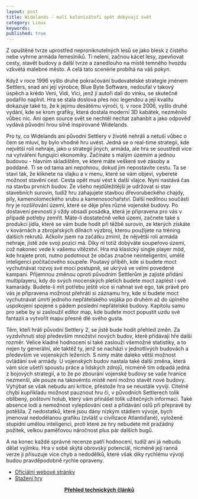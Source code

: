 ```yaml
---
layout: post
title: Widelands - malí kolonizátoři opět dobývají svět
category: Linux
keywords:
published: true
---
```


Z opuštěné tvrze uprostřed neproniknutelných lesů se jako blesk z čistého nebe vyhrne armáda řemeslníků. Ti nelení, začnou kácet lesy, zpevňovat cesty, stavět budovy a další tvrze a zanedlouho na místě temného hvozdu vzkvétá malebné město. A celá tato scenérie probíhá na váš pokyn.

Když v roce 1996 vyšlo druhé pokračování budovatelské strategie jménem Settlers, snad ani její výrobce, Blue Byte Software, nedoufal v takový úspěch a krédo Veni, Vidi, Vici, jenž jí autoři dali do vínku, se skutečně podařilo naplnit. Hra se stala doslova přes noc legendou a její kvalitu dokazuje také to, že k jejímu desátému výročí, tj. v roce 2006, vyšlo druhé vydání, kde se krom grafiky, která dostala moderní 3D kabátek, nezměnilo vůbec nic. Ani open source svět se nechtěl nechat zahanbit a jako odpověď vydává původní hrou silně inspirované Widelands.

Pro ty, co Widelands ani původní Settlery v životě nehráli a netuší vůbec o čem se mluví, by bylo vhodné hru uvést. Jedná se o real-time strategii, kde největší roli nehraje, jako u strategií jiných, armáda, ale hra se soustředí více na vytváření fungující ekonomiky. Začínáte s malým územím a jednou budovou - hlavním skladištěm, ve které máte veškeré své zásoby a poddané. Ti se od tama ani nepohnou, dokud jim nepostavíte cestu. Ta se staví tak, že kliknete na vlajku a v menu, které se vám objeví, vyberete možnost stavění cest. Cesta opět musí vést k další vlajce. Nyní nastává čas na stavbu prvních budov. Ze všeho nejdůležitější je udržovat si stav stavebních surovin, tudíž hru zahajujete stavbou dřevorubeckého chajdy, pily, kamenolomeckého srubu a kamenosochařství. Další nedílnou součásti hry je rozšiřování území, které se děje přes různé vojenské budovy. Po dostavení pevnosti ji vždy obsadí posádka, která je připravena pro vás v případě potřeby zemřít. Máte-li dostatečně velké území, začnete také s produkcí jídla, které se vám bude hodit při těžbě surovin, ze kterých získáte v kovárnách a zbrojařských dílnách výzbroj, kterou použijete na tréning dalších rekrutů. Ačkoliv jsem na začátku zmínil, že nějvětší roli armáda nehraje, jistě zde svoji pozici má. Díky ní totiž dobýváte soupeřovo území, což nakonec vede k vašemu vítězství. Hra má klasický single player mód, kde hrajete proti, nutno podotnout že občas značne neinteligentní, umělé inteligenci počítačového soupeře. Poutavý příběh, kde si budete moct vychutnávat rozvoj své moci postupně, se ukrývá ve velmi povedené kampani. Příjemnou změnou oproti původním Settlerům je zajisté přidání multiplayeru, kdy do svých mocenských pletich budete moct zaplést i své kamarády. Budete-li mít potřebu ještě více si nahnat své ego, tak právě pro vás je připravena možnost přehrátí si záznamu hry, kde si budete moct vychutnávat úmrtí jednoho nepřátelského vojáka po druhém až do úplného uspokojení spojené s pádem poslední nepřátelské budovy. Kapitolu samu pro sebe by si zasloužil editor map, kde budete moct popustit uzdu své fantazii a vytvořit mapu přesně dlé svého gusta.

Těm, kteří hráli původní Settlery 2, se jistě bude hodit přehled změn. Za vyzdvihnutí stojí především množství nových budov, které přidávají hře další rozměr. Velice kladné hodnocení si také zaslouží všemožné statistiky, a to nejen ty generální, ale taktéž ty, jenž se nachází v jednotlivých budovách a především ve vojenských leženích. S nimy máte daleko větší možnost ovládání své armády. U vojenských budov nastala také další změna, která vám sice ušetří spoustu práce a lidských zdrojů, nicméně tím odpadá jedna z bojových strategií, a to že po zbourání vojenské budovy se vaše hranice nezmenší, ale pouze na takovémto místě není možno stavět nové budovy. Vyhýbat se však nebudu ani kritice, přestože hra se neustále vyvíjí. Citelně chybí kupříkladu možnost pauznout hru či, v původních Settlerech tolik oblíbený, poštovní holub, který vám přinášel tolik užitečných informací. Také absence lodí a nemožnost vylepšování cest a přidávání oslů při přepravě by potěšila. Z nedostatků, které jsou dány nízkým stádiem vývoje, bych jmenoval nedodělanou grafiku (zvlášť u civilizace Atlantiďané), vyloženě stupidní umělou inteligenci, proti které ze hry nebudete mít pražádný požitek, velkou paměťovou náročnost plus pár dalších bugů.

A na konec každé správné recenze patří hodnocení, tudíž ani já nebudu dělat vyjímku. Hra v sobě skýtá obrovský potenciál, nicméně její ranná verze ji přisuzuje více chyb a nedodělků, které však díky rychlému vývoji budou pravděpodobně rychle opraveny.

* [Oficiální webové stránky](https://www.widelands.org/)
* [Stažení hry](https://www.widelands.org/wiki/Download/)

<center><b><a href="../">Přehled technických článků</a></b></center>
